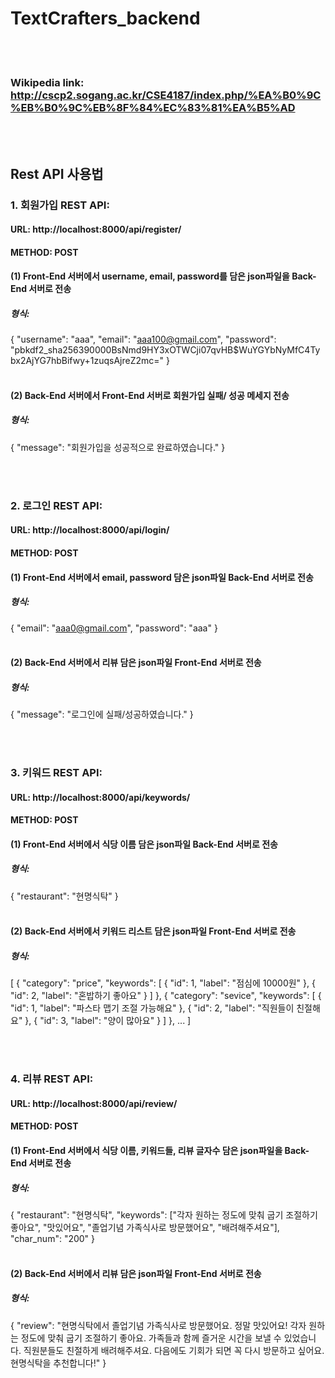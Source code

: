 # TextCrafters_backend
<br><br/>
### Wikipedia link: http://cscp2.sogang.ac.kr/CSE4187/index.php/%EA%B0%9C%EB%B0%9C%EB%8F%84%EC%83%81%EA%B5%AD
<br><br/>
## Rest API 사용법


### 1. 회원가입 REST API: 
#### URL: http://localhost:8000/api/register/ 
#### METHOD: POST

#### (1) Front-End 서버에서 username, email, password를 담은 json파일을 Back-End 서버로 전송
##### 형식: 
{
  "username": "aaa",
  "email": "aaa100@gmail.com",
  "password": "pbkdf2_sha256$390000$BsNmd9HY3xOTWCji07qvHB$WuYGYbNyMfC4Tybx2AjYG7hbBifwy+1zuqsAjreZ2mc="
}
<br><br/>
#### (2) Back-End 서버에서 Front-End 서버로 회원가입 실패/ 성공 메세지 전송
##### 형식:
{
    "message": "회원가입을 성공적으로 완료하였습니다."
}



<br><br/>
### 2. 로그인 REST API: 
#### URL: http://localhost:8000/api/login/
#### METHOD: POST

#### (1) Front-End 서버에서 email, password 담은 json파일 Back-End 서버로 전송
##### 형식: 
{
    "email": "aaa0@gmail.com",
    "password": "aaa"
}
<br><br/>
#### (2) Back-End 서버에서 리뷰 담은 json파일 Front-End 서버로 전송
##### 형식:
{
    "message": "로그인에 실패/성공하였습니다."
}



<br><br/>
### 3. 키워드 REST API: 
#### URL: http://localhost:8000/api/keywords/
#### METHOD: POST

#### (1) Front-End 서버에서 식당 이름 담은 json파일 Back-End 서버로 전송
##### 형식: 
{
    "restaurant": "현명식탁"
}
<br><br/>
#### (2) Back-End 서버에서 키워드 리스트 담은 json파일 Front-End 서버로 전송
##### 형식:
[
    {
        "category": "price",
        "keywords": [
            {
                "id": 1,
                "label": "점심에 10000원"
            },
            {
                "id": 2,
                "label": "혼밥하기 좋아요"
            }
        ]
    },
    {
        "category": "sevice",
        "keywords": [
            {
                "id": 1,
                "label": "파스타 맵기 조절 가능해요"
            },
            {
                "id": 2,
                "label": "직원들이 친절해요"
            },
            {
                "id": 3,
                "label": "양이 많아요"
            }
        ]
    },
    ...
]



<br><br/>
### 4. 리뷰 REST API: 
#### URL: http://localhost:8000/api/review/
#### METHOD: POST

#### (1) Front-End 서버에서 식당 이름, 키워드들, 리뷰 글자수 담은 json파일을 Back-End 서버로 전송
##### 형식: 
{
    "restaurant": "현명식탁",
    "keywords": ["각자 원하는 정도에 맞춰 굽기 조절하기 좋아요", "맛있어요", "졸업기념 가족식사로 방문했어요", "배려해주셔요"],
    "char_num": "200"
}
<br><br/>
#### (2) Back-End 서버에서 리뷰 담은 json파일 Front-End 서버로 전송
##### 형식:
{
    "review": "현명식탁에서 졸업기념 가족식사로 방문했어요. 정말 맛있어요! 각자 원하는 정도에 맞춰 굽기 조절하기 좋아요. 가족들과 함께 즐거운 시간을 보낼 수 있었습니다. 직원분들도 친절하게 배려해주셔요. 다음에도 기회가 되면 꼭 다시 방문하고 싶어요. 현명식탁을 추천합니다!"
}
<br><br/>
